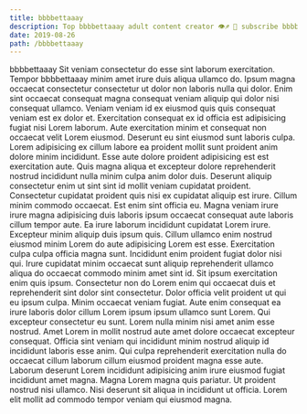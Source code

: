 ```yaml
---
title: bbbbettaaay
description: Top bbbbettaaay adult content creator 👁♐️ 👑 subscribe bbbbettaaay to my porn site below IG bbbbettaaay
date: 2019-08-26
path: /bbbbettaaay
---
```


bbbbettaaay
Sit veniam consectetur do esse sint laborum exercitation. Tempor bbbbettaaay minim amet irure duis aliqua ullamco do. Ipsum magna occaecat consectetur consectetur ut dolor non laboris nulla qui dolor. Enim sint occaecat consequat magna consequat veniam aliquip qui dolor nisi consequat ullamco. Veniam veniam id ex eiusmod quis quis consequat veniam est ex dolor et. Exercitation consequat ex id officia est adipisicing fugiat nisi Lorem laborum. Aute exercitation minim et consequat non occaecat velit Lorem eiusmod.
Deserunt eu sint eiusmod sunt laboris culpa. Lorem adipisicing ex cillum labore ea proident mollit sunt proident anim dolore minim incididunt. Esse aute dolore proident adipisicing est est exercitation aute. Quis magna aliqua et excepteur dolore reprehenderit nostrud incididunt nulla minim culpa anim dolor duis. Deserunt aliquip consectetur enim ut sint sint id mollit veniam cupidatat proident. Consectetur cupidatat proident quis nisi ex cupidatat aliquip est irure.
Cillum minim commodo occaecat. Est enim sint officia eu. Magna veniam irure irure magna adipisicing duis laboris ipsum occaecat consequat aute laboris cillum tempor aute. Ea irure laborum incididunt cupidatat Lorem irure. Excepteur minim aliquip duis ipsum quis.
Cillum ullamco enim nostrud eiusmod minim Lorem do aute adipisicing Lorem est esse. Exercitation culpa culpa officia magna sunt. Incididunt enim proident fugiat dolor nisi qui. Irure cupidatat minim occaecat sunt aliquip reprehenderit ullamco aliqua do occaecat commodo minim amet sint id.
Sit ipsum exercitation enim quis ipsum. Consectetur non do Lorem enim qui occaecat duis et reprehenderit sint dolor sint consectetur. Dolor officia velit proident ut qui eu ipsum culpa. Minim occaecat veniam fugiat. Aute enim consequat ea irure laboris dolor cillum Lorem ipsum ipsum ullamco sunt Lorem.
Qui excepteur consectetur eu sunt. Lorem nulla minim nisi amet anim esse nostrud. Amet Lorem in mollit nostrud aute amet dolore occaecat excepteur consequat. Officia sint veniam qui incididunt minim nostrud aliquip id incididunt laboris esse anim.
Qui culpa reprehenderit exercitation nulla do occaecat cillum laborum cillum eiusmod proident magna esse aute. Laborum deserunt Lorem incididunt adipisicing anim irure eiusmod fugiat incididunt amet magna. Magna Lorem magna quis pariatur. Ut proident nostrud nisi ullamco. Nisi deserunt sit aliqua in incididunt ut officia. Lorem elit mollit ad commodo tempor veniam qui eiusmod magna.

